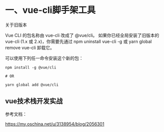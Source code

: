 # 一、vue-cli脚手架工具

关于旧版本

Vue CLI 的包名称由 vue-cli 改成了 @vue/cli。 如果你已经全局安装了旧版本的 vue-cli (1.x 或 2.x)，你需要先通过 npm uninstall vue-cli -g 或 yarn global remove vue-cli 卸载它。

可以使用下列任一命令安装这个新的包：

```
npm install -g @vue/cli

# OR

yarn global add @vue/cli
```




## vue技术栈开发实战

参考文档：


https://my.oschina.net/u/3138954/blog/2056301
